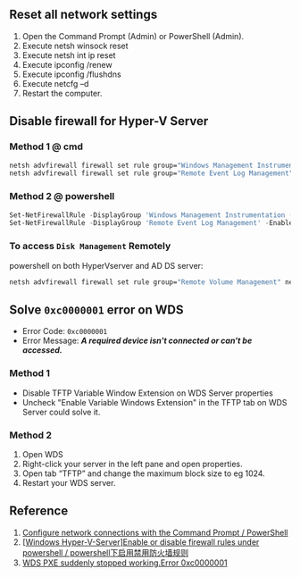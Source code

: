 ## Reset all network settings
1. Open the Command Prompt (Admin) or PowerShell (Admin).
2. Execute netsh winsock reset
3. Execute netsh int ip reset
4. Execute ipconfig /renew
5. Execute ipconfig /flushdns
6. Execute netcfg –d
7. Restart the computer.

## Disable firewall for Hyper-V Server
### Method 1 @ cmd
```cmd
netsh advfirewall firewall set rule group="Windows Management Instrumentation (WMI)" new enable=yes
netsh advfirewall firewall set rule group="Remote Event Log Management" new enable=yes
```
### Method 2 @ powershell
```powershell
Set-NetFirewallRule -DisplayGroup 'Windows Management Instrumentation (WMI)' -Enabled true -PassThru
Set-NetFirewallRule -DisplayGroup 'Remote Event Log Management' -Enabled true -PassThru
```

### To access `Disk Management` Remotely
powershell on both HyperVserver and AD DS server:
```cmd
netsh advfirewall firewall set rule group="Remote Volume Management" new enable=yes
```

## Solve `0xc0000001` error on WDS
- Error Code: `0xc0000001`
- Error Message: ***A required device isn't connected or can't be accessed.***
### Method 1
- Disable TFTP Variable Window Extension on WDS Server properties
- Uncheck "Enable Variable Windows Extension" in the TFTP tab on WDS Server could solve it.
### Method 2
1. Open WDS
2. Right-click your server in the left pane and open properties.
3. Open tab “TFTP” and change the maximum block size to eg 1024.
4. Restart your WDS server.

## Reference
1. [Configure network connections with the Command Prompt / PowerShell](http://www.apeswithcomputers.com/article/configure-network-connections-with-the-command-prompt-powershell)
2. [[Windows Hyper-V-Server]Enable or disable firewall rules under powershell / powershell下启用禁用防火墙规则](https://www.cnblogs.com/alfredsun/p/10681646.html)
3. [WDS PXE suddenly stopped working.Error 0xc0000001](https://social.technet.microsoft.com/Forums/en-US/387e5279-11f6-41e5-8b6b-23310343e73c)

